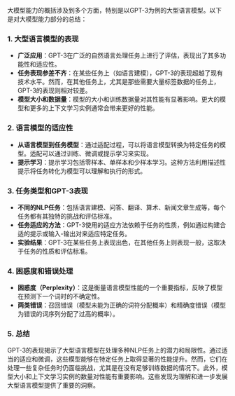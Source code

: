 大模型能力的概括涉及到多个方面，特别是以GPT-3为例的大型语言模型。以下是对大模型能力部分的总结：

### 1. 大型语言模型的表现

- **广泛应用**：GPT-3在广泛的自然语言处理任务上进行了评估，表现出了其多功能性和适应性。
- **任务表现参差不齐**：在某些任务上（如语言建模），GPT-3的表现超越了现有技术水平。然而，在其他任务上，尤其是那些需要大量标签数据的任务上，GPT-3的表现则相对较差。
- **模型大小和数据量**：模型的大小和训练数据量对其性能有显著影响。更大的模型和更多的上下文学习实例通常会带来更好的性能。

### 2. 语言模型的适应性

- **从语言模型到任务模型**：通过适配过程，可以将语言模型转换为特定任务的模型。适配可以通过训练、微调或提示学习来实现。
- **提示学习**：提示学习包括零样本、单样本和少样本学习。这种方法利用描述性提示将任务转化为模型可以理解和执行的形式。

### 3. 任务类型和GPT-3表现

- **不同的NLP任务**：包括语言建模、问答、翻译、算术、新闻文章生成等，每个任务都有其独特的挑战和评估标准。
- **任务适应的方法**：GPT-3使用的适应方法依赖于任务的性质，例如通过构建合适的提示或输入-输出对来适应特定任务。
- **实验结果**：GPT-3在某些任务上表现出色，在其他任务上则表现一般，这取决于任务的性质和评估标准。

### 4. 困惑度和错误处理

- **困惑度（Perplexity）**：这是衡量语言模型性能的一个重要指标，反映了模型在预测下一个词时的不确定性。
- **两类错误**：召回错误（模型未能为正确的词符分配概率）和精确度错误（模型为错误的词序列分配了过高的概率）。

### 5. 总结

GPT-3的表现揭示了大型语言模型在处理多种NLP任务上的潜力和局限性。通过适当的适应和微调，这些模型能够在特定任务上取得显著的性能提升。然而，它们在处理一些复杂任务时仍面临挑战，尤其是在没有足够训练数据的情况下。此外，模型大小和上下文学习实例的数量对性能有重要影响。这些发现为理解和进一步发展大型语言模型提供了重要的洞察。